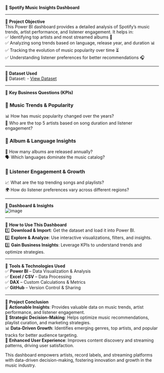 📌 **Spotify Music Insights Dashboard**  

---  

📌 **Project Objective**  
This Power BI dashboard provides a detailed analysis of Spotify’s music trends, artist performance, and listener engagement. It helps in:  
✅ Identifying top artists and most streamed albums 🎵  
✅ Analyzing song trends based on language, release year, and duration 📊  
✅ Tracking the evolution of music popularity over time ⏳  
✅ Understanding listener preferences for better recommendations 🎧  

---  

📌 **Dataset Used**  
📂 Dataset: - <a href="https://github.com/akash3737aks/spotify_dashboard/blob/main/spotify_tracks.csv">View Dataset</a>  

---  

📌 **Key Business Questions (KPIs)**  

### 🔹 **Music Trends & Popularity**  
📊 How has music popularity changed over the years?  
🎤 Who are the top 5 artists based on song duration and listener engagement?  

### 🔹 **Album & Language Insights**  
📀 How many albums are released annually?  
🗣️ Which languages dominate the music catalog?  

### 🔹 **Listener Engagement & Growth**  
📈 What are the top trending songs and playlists?  
🌍 How do listener preferences vary across different regions?  

---  

📌 **Dashboard & Insights**  
![image](https://github.com/user-attachments/assets/cb6fa8ed-546f-4473-b45f-91eeac07cefb)  

---  

📌 **How to Use This Dashboard**  
1️⃣ **Download & Import**: Get the dataset and load it into Power BI.  
2️⃣ **Explore & Analyze**: Use interactive visualizations, filters, and insights.  
3️⃣ **Gain Business Insights**: Leverage KPIs to understand trends and optimize strategies.  

---  

📌 **Tools & Technologies Used**  
✅ **Power BI** – Data Visualization & Analysis  
✅ **Excel / CSV** – Data Processing  
✅ **DAX** – Custom Calculations & Metrics  
✅ **GitHub** – Version Control & Sharing  

---  

📌 **Project Conclusion**  
🚀 **Actionable Insights**: Provides valuable data on music trends, artist performance, and listener engagement.  
🎯 **Strategic Decision-Making**: Helps optimize music recommendations, playlist curation, and marketing strategies.  
📊 **Data-Driven Growth**: Identifies emerging genres, top artists, and popular tracks for better audience targeting.  
🎵 **Enhanced User Experience**: Improves content discovery and streaming patterns, driving user satisfaction.  

This dashboard empowers artists, record labels, and streaming platforms with data-driven decision-making, fostering innovation and growth in the music industry.
